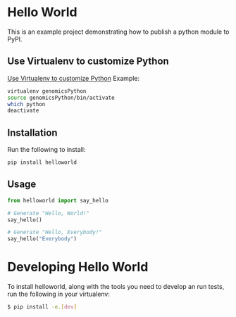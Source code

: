 # Hello World

This is an example project demonstrating how to publish a python module to PyPI.

## Use Virtualenv to customize Python

[Use Virtualenv to customize Python](https://kb.iu.edu/d/aonm)
Example:
```bash
virtualenv genomicsPython
source genomicsPython/bin/activate
which python
deactivate
```


## Installation

Run the following to install:

```python
pip install helloworld
```

## Usage

```python
from helloworld import say_hello

# Generate "Hello, World!"
say_hello()

# Generate "Hello, Everybody!"
say_hello("Everybody")
```

# Developing Hello World

To install helloworld, along with the tools you need to develop an run tests, run the following in your virtualenv:

```bash
$ pip install -e.[dev]
```

